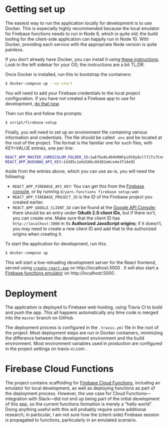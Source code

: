 
# Getting set up

The easiest way to run the application locally for development
is to use Docker. This is especially highly recommended because
the local emulator for Firebase functions needs to run in Node 6, which is
quite old; the build tooling for the client-side application can happily run
in Node 10. With Docker, providing each service with the appropriate Node
version is quite painless.

If you don’t already have Docker, you can install it using [these instructions](https://docs.docker.com/install/). Look in the left sidebar for your OS; the instructions are a bit TL;DR.

Once Docker is installed, run this to bootstrap the containers:

```sh
$ docker-compose up --no-start
```

You will need to add your Firebase credentials to the local
project configuration. If you have not created a Firebase app to use for
development, [do that now](https://console.firebase.google.com/).

Then run this and follow the prompts:

```sh
$ script/firebase-setup
```

Finally, you will need to set up an environment file containing various information and credentials. The file should be called `.env` and be located at the root of the project. The format is the familiar one for such files, with KEY=VALUE entries, one per line:

```sh
REACT_APP_MASTER_CURRICULUM_FOLDER_ID=1wEfbo0L404VKNFpiOtOyQvllfiTs7CnO
REACT_APP_BUGSNAG_API_KEY=14385c1ebd16bc84362e6ce4e3f14e92
```

Aside from the entries above, which you can use as-is, you will need the following:

* `REACT_APP_FIREBASE_API_KEY`: You can get this from the [Firebase console](https://console.firebase.google.com/), or by running `d/yarn.functions firebase setup:web`
* `REACT_APP_FIREBASE_PROJECT_ID` is the ID of the Firebase project you created earlier.
* `REACT_APP_GOOGLE_CLIENT_ID` can be found at the [Google API Console](https://console.cloud.google.com/apis/credentials); there should be an entry under **OAuth 2.0 client IDs**, but if there isn’t, you can create one. Make sure that the client ID has `http://localhost:3000` in its **Authorized JavaScript origins**; if it doesn’t, you may need to create a new client ID and add that to the authorized origins when creating it.

To start the application for development, run this:

```sh
$ docker-compose up
```

This will start a live-reloading development server for the React frontend, served using [`create-react-app`](https://facebook.github.io/create-react-app/docs/getting-started) on http://localhost:3000 . It will also start a [Firebase functions emulator](https://firebase.google.com/docs/functions/local-emulator) on http://localhost:5000 .

# Deployment

The application is deployed to Firebase web hosting, using Travis CI to build and push the app. This all happens automatically any time code is merged into the `master` branch on GitHub.

The deployment process is configured in the `.travis.yml` file in the root of the project. Most deployment steps are run in Docker containers, minimizing the difference between the development environment and the build environment. Most environment variables used in production are configured in the project settings on travis-ci.com .

# Firebase Cloud Functions

The project contains scaffolding for [Firebase Cloud Functions](https://firebase.google.com/docs/functions/), including an emulator for local development, as well as deploying functions as part of the deployment process. However, the use case for Cloud Functions—integration with Slack—did not end up being part of the initial development of this app, so the current functions formation is merely a “hello world”. Doing anything useful with this will probably require some additional research; in particular, I am not sure how the (client-side) Firebase session is propagated to functions, particularly in an emulated scenario.
